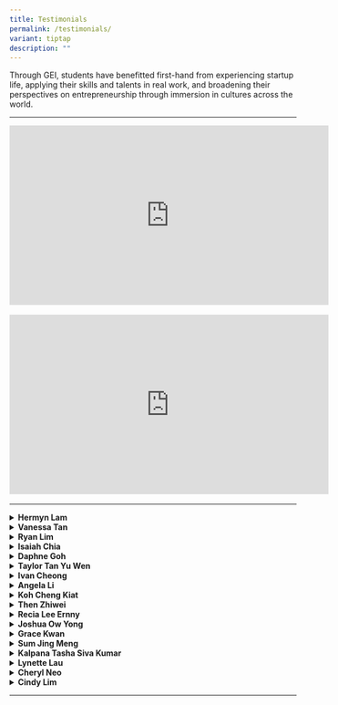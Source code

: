 ```yaml
---
title: Testimonials
permalink: /testimonials/
variant: tiptap
description: ""
---
```

<p>Through GEI, students have benefitted first-hand from experiencing startup
life, applying their skills and talents in real work, and broadening their
perspectives on entrepreneurship through immersion in cultures across the
world.</p>
<hr>
<p></p>
<div class="iframe-wrapper">
<iframe height="315" width="560" allowfullscreen="true" frameborder="0" src="https://www.youtube.com/embed/TpDuprrYwIY?si=SCk_BLIPZ_FTiL61"></iframe>
</div>
<p></p>
<div class="iframe-wrapper">
<iframe height="315" width="560" allowfullscreen="true" frameborder="0" src="https://www.youtube.com/embed/FXOaZr3ksSM?si=q8uZA57XpxEuZpV0"></iframe>
</div>
<p></p>
<hr>
<p></p>
<p></p>
<div data-type="detailGroup" class="isomer-accordion isomer-accordion-white">
<details class="isomer-details">
<summary><strong>Hermyn Lam</strong>
</summary>
<div data-type="detailsContent" class="isomer-details-content">
<p></p>
<p></p>
<div class="isomer-image-wrapper">
<img style="width: 40%;" height="auto" width="100%" alt="" src="/images/TESTIMONIALS/15.png">
</div>
<p>I interned remotely with Wonder Workshop, a robotics and education startup
based in Silicon Valley. As a Marketing Intern, my role involved creating
and designing digital content for their social media platforms as well
as posters/worksheets for classrooms that uses our robots. I also dabbled
with the company’s data analytics, making charts and graphs for meetings.
I’d say my experience interning remotely was very pleasant because the
people I worked with were very nice and understanding especially regarding
the time difference! Not only did I get to save money on transport and
meals, I also got to work more comfortably which made me enjoy working
a lot more.</p>
</div>
</details>
<details class="isomer-details">
<summary><strong>Vanessa Tan</strong>
</summary>
<div data-type="detailsContent" class="isomer-details-content">
<div class="isomer-image-wrapper">
<img style="width: 40%;" height="auto" width="100%" alt="" src="/images/TESTIMONIALS/16.png">
</div>
<p>I was a Social Media And Content Intern at Maria 01 which is a statup
campus in Helsinki, Finland. I mainly managed all their social medias account
and came up with new content that was featured online. I worked on newsletters
alongside my supervisor and all in all, I truly enjoyed this internship!
I am grateful for them as even though I am the only one working remotely,
the team is still super inclusive.</p>
</div>
</details>
<details class="isomer-details">
<summary><strong>Ryan Lim</strong>
</summary>
<div data-type="detailsContent" class="isomer-details-content">
<p></p>
<div class="isomer-image-wrapper">
<img style="width: 40%;" height="auto" width="100%" alt="" src="/images/TESTIMONIALS/17.png">
</div>
<p></p>
<p>GEIP was a great and valuable experience for me, alongside the exciting
internship with The FinLab, I got the opportunity to learn from experts
with the workshops conducted by the trainers at Reactor and Highspark to
develop and build my startup idea with the guidance from the GIA team!</p>
<p></p>
<p>My GEIP experience was actually what helped me land my current role at
a startup called Aimazing, after I shared with the team what I accomplished
with GEIP and The FinLab!</p>
<p></p>
</div>
</details>
<details class="isomer-details">
<summary><strong>Isaiah Chia</strong>
</summary>
<div data-type="detailsContent" class="isomer-details-content">
<p></p>
<p></p>
<div class="isomer-image-wrapper">
<img style="width: 40%;" height="auto" width="100%" alt="" src="/images/TESTIMONIALS/18.png">
</div>
<p></p>
<p>I was on GEIP from March to August 2020. I interned with a startup called
X0PA Ai, which developed a platform to scale the recruitment process for
companies. During my internship, I had the chance to work with colleagues
from other X0PA offices in London and India.
<br>Through the GEIP Startup Challenge I had a chance to further develop my
business idea for TableTalk, a card game I developed with my team to help
people facilitate conversations about the important questions in life.
We pitched and secured a grant from The Sandbox. We went on Kickstarter
to seek additional funding from backers. We received over $11,000 from
the Kickstarter campaign, giving us the resources to move into card production!</p>
</div>
</details>
<details class="isomer-details">
<summary><strong>Daphne Goh</strong>
</summary>
<div data-type="detailsContent" class="isomer-details-content">
<p></p>
<p></p>
<div class="isomer-image-wrapper">
<img style="width: 40%;" height="auto" width="100%" alt="" src="/images/TESTIMONIALS/8.png">
</div>
<p></p>
<p>My boss encouraged us to think out of the box. I have learnt to always
go after my passions, instead of going towards the norm. This is something
he taught me well.</p>
</div>
</details>
<details class="isomer-details">
<summary><strong>Taylor Tan Yu Wen</strong>
</summary>
<div data-type="detailsContent" class="isomer-details-content">
<p></p>
<p></p>
<div class="isomer-image-wrapper">
<img style="width: 40%;" height="auto" width="100%" alt="" src="/images/TESTIMONIALS/9.png">
</div>
<p></p>
<p>I became more confident. It made me open my eyes, it made me realise there
is much more out there. I want to try out new things and work overseas
for a while.</p>
</div>
</details>
<details class="isomer-details">
<summary><strong>Ivan Cheong</strong>
</summary>
<div data-type="detailsContent" class="isomer-details-content">
<p></p>
<p></p>
<div class="isomer-image-wrapper">
<img style="width: 40%;" height="auto" width="100%" alt="" src="/images/TESTIMONIALS/14.png">
</div>
<p></p>
<p></p>
<p>After the 6 months, my perspective changed. The way I think of design,
the way I think of business ideas and how to implement it, bolstered to
the next level.</p>
</div>
</details>
<details class="isomer-details">
<summary><strong>Angela Li</strong>
</summary>
<div data-type="detailsContent" class="isomer-details-content">
<p></p>
<p></p>
<div class="isomer-image-wrapper">
<img style="width: 40%;" height="auto" width="100%" alt="" src="/images/TESTIMONIALS/10.png">
</div>
<p></p>
<p>I really learned a lot about people skills, how to work efficiently, to
prioritize things that are more important and to really complete your tasks
on time.</p>
</div>
</details>
<details class="isomer-details">
<summary><strong>Koh Cheng Kiat</strong>
</summary>
<div data-type="detailsContent" class="isomer-details-content">
<p></p>
<p></p>
<div class="isomer-image-wrapper">
<img style="width: 40%;" height="auto" width="100%" alt="" src="/images/TESTIMONIALS/11.png">
</div>
<p></p>
<p>This internship makes me step out of my comfort zone because I am in a
new place and I have to adapt to his new environment around me. In most
startups, we don’t just usually stick to what you job description says,
you start doing things outside of what your job description actually encompasses.</p>
<p></p>
</div>
</details>
<details class="isomer-details">
<summary><strong>Then Zhiwei</strong>
</summary>
<div data-type="detailsContent" class="isomer-details-content">
<p></p>
<p></p>
<div class="isomer-image-wrapper">
<img style="width: 40%;" height="auto" width="100%" alt="" src="/images/TESTIMONIALS/12.png">
</div>
<p></p>
<p>It is excellent here. At the same time, I am practicing my Mandarin. Work
and studies have been great! I also received an opportunity to “take charge”
of an event.</p>
</div>
</details>
<details class="isomer-details">
<summary><strong>Recia Lee Ernny</strong>
</summary>
<div data-type="detailsContent" class="isomer-details-content">
<p></p>
<p></p>
<div class="isomer-image-wrapper">
<img style="width: 40%;" height="auto" width="100%" alt="" src="/images/TESTIMONIALS/1.png">
</div>
<p></p>
<p>Living and working in Finland exposed me to a totally different culture,
communication and mindset. Being adaptable and stepping out of my comfort
zone were essential. Takeaway: The opportunity to hone my leadership abilities
in taking charge of projects. I am now more responsible, mature and independent.</p>
</div>
</details>
<details class="isomer-details">
<summary><strong>Joshua Ow Yong</strong>
</summary>
<div data-type="detailsContent" class="isomer-details-content">
<p></p>
<p></p>
<div class="isomer-image-wrapper">
<img style="width: 40%;" height="auto" width="100%" alt="" src="/images/TESTIMONIALS/2.png">
</div>
<p></p>
<p>The most significant thing which I learned during the internship was the
importance of relational connections and networking. Talent can only bring
one so far, having the right people to bring the right opportunities at
the right time makes a world of difference.</p>
</div>
</details>
<details class="isomer-details">
<summary><strong>Grace Kwan</strong>
</summary>
<div data-type="detailsContent" class="isomer-details-content">
<p></p>
<p></p>
<div class="isomer-image-wrapper">
<img style="width: 40%;" height="auto" width="100%" alt="" src="/images/TESTIMONIALS/13.png">
</div>
<p></p>
<p>The internship provided me a with a real life scenario, where I could
put all my skills into good use. I also believe that interning at a startup
is something that we can only do at our age now. Start-ups demands a lot
of energy, time and effort. There is little to no hierarchy between the
boss and the co-workers. For example, my colleague would just tell the
boss directly, that her idea would not be successful. This is something
that is rarely seen in Singapore.</p>
</div>
</details>
<details class="isomer-details">
<summary><strong>Sum Jing Meng</strong>
</summary>
<div data-type="detailsContent" class="isomer-details-content">
<p></p>
<p></p>
<div class="isomer-image-wrapper">
<img style="width: 40%;" height="auto" width="100%" alt="" src="/images/TESTIMONIALS/3.png">
</div>
<p></p>
<p>Through the GEIP, my biggest takeaway would be learning to adapt and embrace
the cultural and socio-economic differences that Bangkok presents. This
programme has been integral in transforming me into becoming a more articulate,
independent &amp; prudent individual, cultivating in me a greater sense
of responsibility and integrity.</p>
</div>
</details>
<details class="isomer-details">
<summary><strong>Kalpana Tasha Siva Kumar</strong>
</summary>
<div data-type="detailsContent" class="isomer-details-content">
<p></p>
<p></p>
<div class="isomer-image-wrapper">
<img style="width: 40%;" height="auto" width="100%" alt="" src="/images/TESTIMONIALS/4.png">
</div>
<p></p>
<p>This internship opportunity has been extremely fruitful and valuable.
It has made me step out of my comfort zone and experience a different culture.
I am really thankful to my colleagues and superiors for their warm hospitality.
Although there were difficulties such as language barrier, they constantly
guided and motivated me to strive harder. I feel that you should not underestimate
yourself but always try to challenge your own potential. Indonesia is actually
a huge and beautiful country so use the weekends wisely and explore different
parts of it!</p>
</div>
</details>
<details class="isomer-details">
<summary><strong>Lynette Lau</strong>
</summary>
<div data-type="detailsContent" class="isomer-details-content">
<p></p>
<p></p>
<div class="isomer-image-wrapper">
<img style="width: 40%;" height="auto" width="100%" alt="" src="/images/TESTIMONIALS/5.png">
</div>
<p></p>
<p>Interning in Grab Indonesia has been such an eventful experience. It has
allowed me to gain so much knowledge with regards to analytics and operations,
and given me the opportunity to work in over 10 cities in Indonesia. I
was even allowed to lead projects, manage different cities, as well as
propose and implement new strategies to smoothen operations.</p>
</div>
</details>
<details class="isomer-details">
<summary><strong>Cheryl Neo</strong>
</summary>
<div data-type="detailsContent" class="isomer-details-content">
<p></p>
<p></p>
<div class="isomer-image-wrapper">
<img style="width: 40%;" height="auto" width="100%" alt="" src="/images/TESTIMONIALS/6.png">
</div>
<p></p>
<p>My supervisor, who is also a Managing Director, gave me the opportunity
to create my own cosmetic skincare brand. With his guidance, I took charge
of the entire product development process. Through this, I could see the
entrepreneurial spirit of the Thais.</p>
</div>
</details>
<details class="isomer-details">
<summary><strong>Cindy Lim</strong>
</summary>
<div data-type="detailsContent" class="isomer-details-content">
<p></p>
<p></p>
<div class="isomer-image-wrapper">
<img style="width: 40%;" height="auto" width="100%" alt="" src="/images/TESTIMONIALS/7.png">
</div>
<p></p>
<p>As a digital marketer in an e-commerce solutions agency, I managed sales
and digital marketing analytics for brands such as La Roche Posay and Vichy
on online platforms. Through working with global clients and local sales
channels, I learnt to tailor business strategies for the Vietnamese market.</p>
</div>
</details>
</div>
<p></p>
<hr>
<p></p>
<p></p>
<p></p>